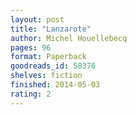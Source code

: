 ```yaml
---
layout: post
title: "Lanzarote"
author: Michel Houellebecq
pages: 96
format: Paperback
goodreads_id: 58376
shelves: fiction
finished: 2014-05-03
rating: 2
---
```


